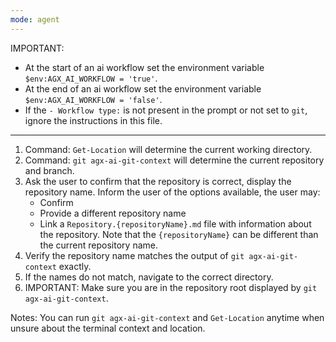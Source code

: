 ```yaml
---
mode: agent
---
```

IMPORTANT:
- At the start of an ai workflow set the environment variable `$env:AGX_AI_WORKFLOW = 'true'`.
- At the end of an ai workflow set the environment variable `$env:AGX_AI_WORKFLOW = 'false'`.
- If the `- Workflow type:` is not present in the prompt or not set to `git`, ignore the instructions in this file.

---

1. Command: `Get-Location` will determine the current working directory.
2. Command: `git agx-ai-git-context` will determine the current repository and branch.
3. Ask the user to confirm that the repository is correct, display the repository name.
   Inform the user of the options available, the user may:
   - Confirm
   - Provide a different repository name
   - Link a `Repository.{repositoryName}.md` file with information about the repository.
     Note that the `{repositoryName}` can be different than the current repository name.
4. Verify the repository name matches the output of `git agx-ai-git-context` exactly.
5. If the names do not match, navigate to the correct directory.
6. IMPORTANT: Make sure you are in the repository root displayed by `git agx-ai-git-context`.

Notes: You can run `git agx-ai-git-context` and `Get-Location` anytime when unsure about the terminal context and location.
